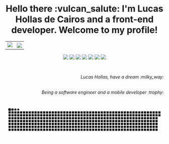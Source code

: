 <div align="center">
<h1>Hello there :vulcan_salute: I'm Lucas Hollas de Cairos and a front-end developer. Welcome to my profile!</h1>
 
<table>
  <tr>
    <td><img src="https://github-readme-stats.vercel.app/api?username=lucashollas&show_icons=true&theme=yeblu&locale=en"/></td>
    <td><img align="center" src="https://github-readme-streak-stats.herokuapp.com/?user=lucashollas&theme=yeblu"/></td>
  </tr>
</table>
  
</div>
<div align="left">
  <div align="center" style="display: inline_block;">
    <img align="center" src="https://img.shields.io/badge/Swift-FA7343?style=for-the-badge&logo=swift&logoColor=white">
    <img align="center" src="https://img.shields.io/badge/iOS-000000?style=for-the-badge&logo=ios&logoColor=white">
    <img align="center" src="https://img.shields.io/badge/HTML5-E34F26?style=for-the-badge&logo=html5&logoColor=white">
    <img align="center" src="https://img.shields.io/badge/CSS3-1572B6?style=for-the-badge&logo=css3&logoColor=white">
    <img align="center" src="https://img.shields.io/badge/JavaScript-323330?style=for-the-badge&logo=javascript&logoColor=F7DF1E">
    <img align="center" src="https://img.shields.io/badge/Angular-DD0031?style=for-the-badge&logo=angular&logoColor=white">
    <img align="center" src="https://img.shields.io/badge/Bootstrap-563D7C?style=for-the-badge&logo=bootstrap&logoColor=white">
  </div>  
</div>
<br>

 ##

<h6 align="right">Lucas Hollas, have a dream :milky_way:</h6>
<h6 align="right">Being a software engineer and a mobile developer :trophy:</h6>

  ![Snake animation](https://github.com/lucashollas/lucashollas/blob/output/github-contribution-grid-snake.svg)



